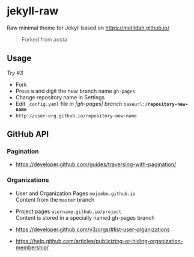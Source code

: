 # jekyll-raw

Raw minimal theme for Jekyll based on https://matildah.github.io/

> Forked from aosta

## Usage

*Try #3*

* Fork
* Press `W` and digit the new branch name `gh-pages`
* Change repository name in Settings
* Edit `_config.yaml` file *in |gh-pages| branch* `baseurl:`**`/repository-new-name`**
* `http://user-org.github.io/repository-new-name`

## GitHub API

### Pagination

* https://developer.github.com/guides/traversing-with-pagination/

### Organizations

* User and Organization Pages `mojombo.github.io`  
  Content from the `master` branch

* Project pages `username.github.io/project`  
  Content is stored in a specially named gh-pages branch

* https://developer.github.com/v3/orgs/#list-user-organizations
* https://help.github.com/articles/publicizing-or-hiding-organization-membership/
